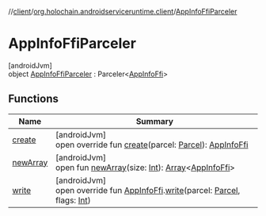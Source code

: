 //[client](../../../index.md)/[org.holochain.androidserviceruntime.client](../index.md)/[AppInfoFfiParceler](index.md)

# AppInfoFfiParceler

[androidJvm]\
object [AppInfoFfiParceler](index.md) : Parceler&lt;[AppInfoFfi](../-app-info-ffi/index.md)&gt;

## Functions

| Name | Summary |
|---|---|
| [create](create.md) | [androidJvm]<br>open override fun [create](create.md)(parcel: [Parcel](https://developer.android.com/reference/kotlin/android/os/Parcel.html)): [AppInfoFfi](../-app-info-ffi/index.md) |
| [newArray](../-app-binder-unauthorized-exception-parceler/index.md#-1206408188%2FFunctions%2F275946699) | [androidJvm]<br>open fun [newArray](../-app-binder-unauthorized-exception-parceler/index.md#-1206408188%2FFunctions%2F275946699)(size: [Int](https://kotlinlang.org/api/core/kotlin-stdlib/kotlin/-int/index.html)): [Array](https://kotlinlang.org/api/core/kotlin-stdlib/kotlin/-array/index.html)&lt;[AppInfoFfi](../-app-info-ffi/index.md)&gt; |
| [write](write.md) | [androidJvm]<br>open override fun [AppInfoFfi](../-app-info-ffi/index.md).[write](write.md)(parcel: [Parcel](https://developer.android.com/reference/kotlin/android/os/Parcel.html), flags: [Int](https://kotlinlang.org/api/core/kotlin-stdlib/kotlin/-int/index.html)) |